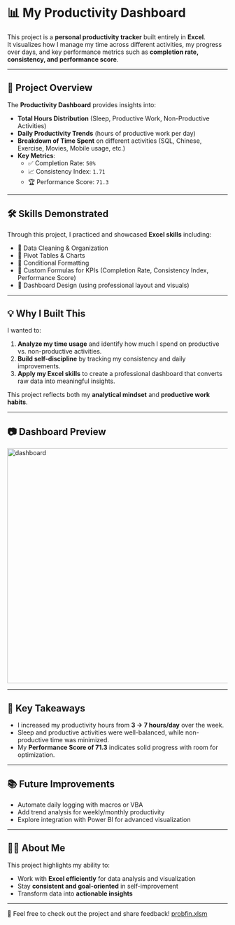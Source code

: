 # 📊 My Productivity Dashboard

This project is a **personal productivity tracker** built entirely in **Excel**.  
It visualizes how I manage my time across different activities, my progress over days, and key performance metrics such as **completion rate, consistency, and performance score**.

---

## 🚀 Project Overview

The **Productivity Dashboard** provides insights into:
- **Total Hours Distribution** (Sleep, Productive Work, Non-Productive Activities)
- **Daily Productivity Trends** (hours of productive work per day)
- **Breakdown of Time Spent** on different activities (SQL, Chinese, Exercise, Movies, Mobile usage, etc.)
- **Key Metrics**:
  - ✅ Completion Rate: `50%`
  - 📈 Consistency Index: `1.71`
  - 🏆 Performance Score: `71.3`

---

## 🛠️ Skills Demonstrated

Through this project, I practiced and showcased **Excel skills** including:
- 📌 Data Cleaning & Organization  
- 📌 Pivot Tables & Charts  
- 📌 Conditional Formatting  
- 📌 Custom Formulas for KPIs (Completion Rate, Consistency Index, Performance Score)  
- 📌 Dashboard Design (using professional layout and visuals)

---

## 💡 Why I Built This

I wanted to:
1. **Analyze my time usage** and identify how much I spend on productive vs. non-productive activities.  
2. **Build self-discipline** by tracking my consistency and daily improvements.  
3. **Apply my Excel skills** to create a professional dashboard that converts raw data into meaningful insights.  

This project reflects both my **analytical mindset** and **productive work habits**.


---

## 📷 Dashboard Preview
<img width="1304" height="537" alt="dashboard" src="https://github.com/user-attachments/assets/972d3d10-89a2-44cd-b04d-34b8b448b752" />


---

## 🔑 Key Takeaways

- I increased my productivity hours from **3 → 7 hours/day** over the week.  
- Sleep and productive activities were well-balanced, while non-productive time was minimized.  
- My **Performance Score of 71.3** indicates solid progress with room for optimization.  

---

## 📚 Future Improvements

- Automate daily logging with macros or VBA  
- Add trend analysis for weekly/monthly productivity  
- Explore integration with Power BI for advanced visualization  

---

## 🧑‍💻 About Me

This project highlights my ability to:
- Work with **Excel efficiently** for data analysis and visualization  
- Stay **consistent and goal-oriented** in self-improvement  
- Transform data into **actionable insights**  


---
🔗 Feel free to check out the project and share feedback!
[probfin.xlsm](https://github.com/user-attachments/files/22040107/probfin.xlsm)


